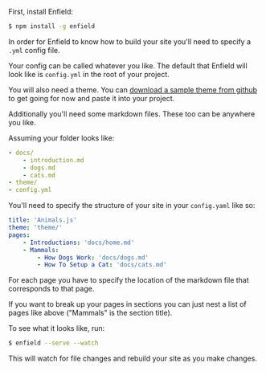 First, install Enfield:
```bash
$ npm install -g enfield
```

In order for Enfield to know how to build your site you'll need to specify a `.yml` config file.

Your config can be called whatever you like. The default that Enfield will look like is `config.yml` in the root of your project.

You will also need a theme. You can [download a sample theme from github](TODO) to get going for now and paste it into your project.

Additionally you'll need some markdown files. These too can be anywhere you like.

Assuming your folder looks like:
```yaml
- docs/
    - introduction.md
    - dogs.md
    - cats.md
- theme/
- config.yml
```

You'll need to specify the structure of your site in your `config.yaml` like so:
```yaml
title: 'Animals.js'
theme: 'theme/'
pages:
    - Introductions: 'docs/home.md'
    - Mammals:
        - How Dogs Work: 'docs/dogs.md'
        - How To Setup a Cat: 'docs/cats.md'
```
For each page you have to specify the location of the markdown file that corresponds to that page.

If you want to break up your pages in sections you can just nest a list of pages like above ("Mammals" is the section title).

To see what it looks like, run:
```bash
$ enfield --serve --watch
```
This will watch for file changes and rebuild your site as you make changes.
